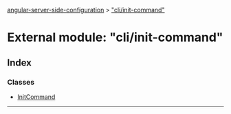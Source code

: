 [angular-server-side-configuration](../README.md) > ["cli/init-command"](../modules/_cli_init_command_.md)

# External module: "cli/init-command"

## Index

### Classes

* [InitCommand](../classes/_cli_init_command_.initcommand.md)

---

